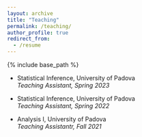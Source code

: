 ```yaml
---
layout: archive
title: "Teaching"
permalink: /teaching/
author_profile: true
redirect_from:
  - /resume
---
```


{% include base_path %}

- Statistical Inference, University of Padova  
  *Teaching Assistant, Spring 2023*

- Statistical Inference, University of Padova  
  *Teaching Assistant, Spring 2022*

- Analysis I, University of Padova  
  *Teaching Assistantr, Fall 2021*





